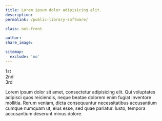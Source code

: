 ```yaml
---
title: Lorem ipsum dolor adipisicing elit.
description:
permalink: /public-library-software/

class: not-front

author:
share_image:

sitemap:
  exclude: 'no'
---
```


<div class="page--full">
  <div class="page--half">
    <div class="section--content">
      1st
    </div>
  </div>
  <div class="page--half">
    <div class="page--quarter__top">
      <div class="section--content">
        2nd
      </div>
    </div>
    <div class="page--quarter__bottom">
      <div class="section--content full--width">
        3rd
        <p>Lorem ipsum dolor sit amet, consectetur adipisicing elit. Qui voluptates adipisci quos reiciendis, neque beatae dolorem enim fugiat inventore mollitia. Rerum veniam, dicta consequuntur necessitatibus accusantium cumque numquam ut, eius esse, sed quae pariatur. Iusto, tempora accusantium deserunt minus dolore.</p>
      </div>
    </div>
  </div>
</div>

<!-- 
<div class="half--page">
  <div class="full--centered">
    <img src="/img/stacks-logo.png" alt="">
    <h1>Public</h1>
    <p>Lorem ipsum dolor sit amet, consectetur adipisicing elit. Modi possimus, ipsum nobis hic. Provident deserunt, tempore deleniti laudantium voluptatum, at amet neque reiciendis sit est maiores repellendus quidem illo delectus, distinctio ipsum nesciunt vitae vero? Doloremque aut deserunt nulla ipsam quae impedit delectus consequatur, ab tempora, dicta, nostrum cum vitae.</p>
  </div>
</div>
<div class="video--frame">
  <video width="100%" controls>
    <source src="mov_bbb.mp4" type="video/mp4">
  </video>
</div>
<div class="features">
  <h4>Lorem ipsum dolor sit amet.</h4>
  <ul>
    <li>reiciendis sit est maiores</li>
    <li>lorem ipsum dolor</li>
    <li>consectetur adipisicing elit voluptatem</li>
    <li>nesciunt at atque aperiam recusandae</li>
    <li>dolor sit amet, consectetur.</li>
  </ul>
  <br>
  <a href="/" class="btn--fake" data-type="page-transition">start free trial</a>
</div> -->